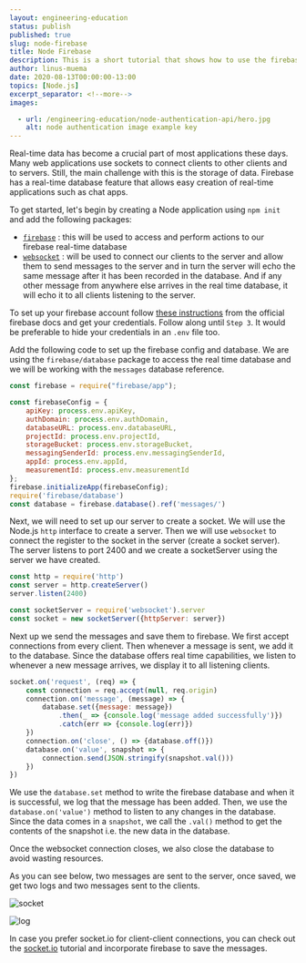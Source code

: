 ```yaml
---
layout: engineering-education
status: publish
published: true
slug: node-firebase
title: Node Firebase
description: This is a short tutorial that shows how to use the firebase real-time database to store and listen to changes in the database and sending them to listening to clients in real time.
author: linus-muema
date: 2020-08-13T00:00:00-13:00
topics: [Node.js]
excerpt_separator: <!--more-->
images:

  - url: /engineering-education/node-authentication-api/hero.jpg
    alt: node authentication image example key
---
```

Real-time data has become a crucial part of most applications these days. Many web applications use sockets to connect clients to other clients and to servers. Still, the main challenge with this is the storage of data. Firebase has a real-time database feature that allows easy creation of real-time applications such as chat apps.
<!--more-->

To get started, let's begin by creating a Node application using `npm init` and add the following packages:

- [`firebase`](https://www.npmjs.com/package/firebase) : this will be used to access and perform actions to our firebase real-time database
- [`websocket`](https://www.npmjs.com/package/websocket) : will be used to connect our clients to the server and allow them to send messages to the server and in turn the server will echo the same message after it has been recorded in the database. And if any other message from anywhere else arrives in the real time database, it will echo it to all clients listening to the server.

To set up your firebase account follow [these instructions](https://firebase.google.com/docs/web/setup) from the official firebase docs and get your credentials. Follow along until `Step 3`. It would be preferable to hide your credentials in an `.env` file too.

Add the following code to set up the firebase config and database. We are using the `firebase/database` package to access the real time database and we will be working with the `messages` database reference.

```JavaScript
const firebase = require("firebase/app");

const firebaseConfig = {
    apiKey: process.env.apiKey,
    authDomain: process.env.authDomain,
    databaseURL: process.env.databaseURL,
    projectId: process.env.projectId,
    storageBucket: process.env.storageBucket,
    messagingSenderId: process.env.messagingSenderId,
    appId: process.env.appId,
    measurementId: process.env.measurementId
};
firebase.initializeApp(firebaseConfig);
require('firebase/database')
const database = firebase.database().ref('messages/')
```

Next, we will need to set up our server to create a socket. We will use the Node.js `http` interface to create a server. Then we will use `websocket` to connect the register to the socket in the server (create a socket server). The server listens to port 2400 and we create a socketServer using the server we have created.

```JavaScript
const http = require('http')
const server = http.createServer()
server.listen(2400)

const socketServer = require('websocket').server
const socket = new socketServer({httpServer: server})
```

Next up we send the messages and save them to firebase. We first accept connections from every client. Then whenever a message is sent, we add it to the database. Since the database offers real time capabilities, we listen to whenever a new message arrives, we display it to all listening clients.

```JavaScript
socket.on('request', (req) => {
    const connection = req.accept(null, req.origin)
    connection.on('message', (message) => {
        database.set({message: message})
            .then(_ => {console.log('message added successfully')})
            .catch(err => {console.log(err)})
    })
    connection.on('close', () => {database.off()})
    database.on('value', snapshot => {
        connection.send(JSON.stringify(snapshot.val()))
    })
})
```

We use the `database.set` method to write the firebase database and when it is successful, we log that the message has been added. Then, we use the `database.on('value')` method to listen to any changes in the database. Since the data comes in a `snapshot`, we call the `.val()` method to get the contents of the snapshot i.e. the new data in the database.

Once the websocket connection closes, we also close the database to avoid wasting resources.

As you can see below, two messages are sent to the server, once saved, we get two logs and two messages sent to the clients.

![socket](/engineering-education/node-firebase/socket.jpg)

![log](/engineering-education/node-firebase/log.jpg)

In case you prefer socket.io for client-client connections, you can check out the [socket.io](https://www.section.io/engineering-education/understanding-socket/) tutorial and incorporate firebase to save the messages.
